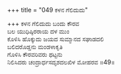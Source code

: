 +++
title = "049 ಕಳನ ಗೆಲಿದುದು"

+++
ಕಳನ ಗೆಲಿದುದು ಬಂದು ಕೌರವ  
ಬಲ ಯುಧಿಷ್ಠಿರರಾಯ ದಳ ಮುಂ   
ಕೊಳಿಸಿ ಹೊಕ್ಕುದು ಜಯದ ಸುಮ್ಮಾನದ ಸಘಾಡದಲಿ  
ಬಲಿದರೊಡ್ಡನು ಮಂಡಳಾಕೃತಿ  
ಗೊಳಿಸಿ ಕೌರವರಿವರು ಥಟ್ಟನು  
ನಿಲಿಸಿದರು ಚಂದ್ರಾರ್ಧಸದೃಶದಲಖಿಳ ಮೋಹರವ     ॥49॥